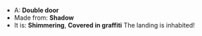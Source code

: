 * A: **Double door**
* Made from: **Shadow**
* It is: **Shimmering**, **Covered in graffiti**
The landing is inhabited!
